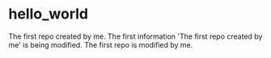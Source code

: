 # hello_world

The first repo created by me. The first information 'The first repo created by me' is being modified.
The first repo is modified by me. 
